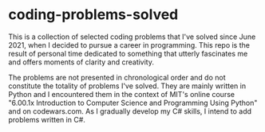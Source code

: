# coding-problems-solved
This is a collection of selected coding problems that I've solved since June 2021, when I decided to pursue a career in programming. This repo is the result of personal time dedicated to something that utterly fascinates me and offers moments of clarity and creativity.

The problems are not presented in chronological order and do not constitute the totality of problems I've solved. They are mainly written in Python and I encountered them in the context of MIT's online course "6.00.1x Introduction to Computer Science and Programming Using Python" and on codewars.com. As I gradually develop my C# skills, I intend to add problems written in C#. 
